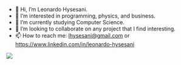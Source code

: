 - 👋 Hi, I’m Leonardo Hysesani.
- 👀 I’m interested in programming, physics, and business.
- 🌱 I’m currently studying Computer Science.
- 💞️ I’m looking to collaborate on any project that I find interesting.
- 📫 How to reach me: lhysesani@gmail.com or https://www.linkedin.com/in/leonardo-hysesani

<a href="https://github.com/antonkomarev/github-profile-views-counter">
    <img src="https://komarev.com/ghpvc/?username=LeonardoHysesani&style=plastic">
</a>

<!---
LeonardoHysesani/LeonardoHysesani is a ✨ special ✨ repository because its `README.md` (this file) appears on your GitHub profile.
You can click the Preview link to take a look at your changes.
--->
